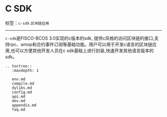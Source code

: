 # C SDK

标签：``c-sdk`` ``区块链应用``

----------

`c-sdk`是FISCO-BCOS 3.0实现的c版本的sdk, 提供c风格的访问区块链的接口,支持rpc、amop和合约事件订阅等基础功能。用户可以用于开发c语言的区块链应用,也可以方便其他开发人员在c sdk基础上进行封装,快速开发其他语言版本的sdk。

```eval_rst
.. toctree::
   :maxdepth: 1

   env.md
   compile.md
   dylibs.md
   config.md
   api.md
   dev.md
   appendix.md
   faq.md
```
